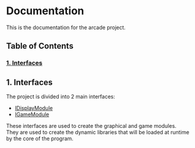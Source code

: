# Documentation

This is the documentation for the arcade project.

## Table of Contents
### [1. Interfaces](#1-interfaces)


## 1. Interfaces

The project is divided into 2 main interfaces:

- [IDisplayModule](IDisplayModule.md)
- [IGameModule](IGameModule.md)

These interfaces are used to create the graphical and game modules.<br>
They are used to create the dynamic libraries that will be loaded at runtime by the core of the program.
